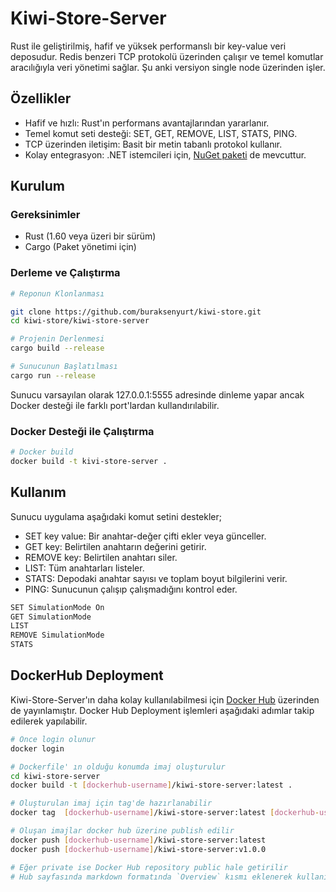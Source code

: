 # Kiwi-Store-Server

Rust ile geliştirilmiş, hafif ve yüksek performanslı bir key-value veri deposudur. Redis benzeri TCP protokolü üzerinden çalışır ve temel komutlar aracılığıyla veri yönetimi sağlar. Şu anki versiyon single node üzerinden işler.

## Özellikler

- Hafif ve hızlı: Rust'ın performans avantajlarından yararlanır.
- Temel komut seti desteği: SET, GET, REMOVE, LIST, STATS, PING.
- TCP üzerinden iletişim: Basit bir metin tabanlı protokol kullanır.
- Kolay entegrasyon: .NET istemcileri için, [NuGet paketi](https://www.nuget.org/packages/KiwiStore/1.0.1) de mevcuttur.

## Kurulum

### Gereksinimler

- Rust (1.60 veya üzeri bir sürüm)
- Cargo (Paket yönetimi için)

### Derleme ve Çalıştırma

```bash
# Reponun Klonlanması

git clone https://github.com/buraksenyurt/kiwi-store.git
cd kiwi-store/kiwi-store-server

# Projenin Derlenmesi
cargo build --release

# Sunucunun Başlatılması
cargo run --release
```

Sunucu varsayılan olarak 127.0.0.1:5555 adresinde dinleme yapar ancak Docker desteği ile farklı port'lardan kullandırılabilir.

### Docker Desteği ile Çalıştırma

```bash
# Docker build
docker build -t kivi-store-server .
```

## Kullanım

Sunucu uygulama aşağıdaki komut setini destekler;

- SET key value: Bir anahtar-değer çifti ekler veya günceller.
- GET key: Belirtilen anahtarın değerini getirir.
- REMOVE key: Belirtilen anahtarı siler.
- LIST: Tüm anahtarları listeler.
- STATS: Depodaki anahtar sayısı ve toplam boyut bilgilerini verir.
- PING: Sunucunun çalışıp çalışmadığını kontrol eder.

```bash
SET SimulationMode On
GET SimulationMode
LIST
REMOVE SimulationMode
STATS
```

## DockerHub Deployment

Kiwi-Store-Server'ın daha kolay kullanılabilmesi için [Docker Hub](https://hub.docker.com/r/burakselim/kiwi-store-server) üzerinden de yayınlamıştır. Docker Hub Deployment işlemleri aşağıdaki adımlar takip edilerek yapılabilir.

```bash
# Önce login olunur
docker login

# Dockerfile' ın olduğu konumda imaj oluşturulur
cd kiwi-store-server
docker build -t [dockerhub-username]/kiwi-store-server:latest .

# Oluşturulan imaj için tag'de hazırlanabilir
docker tag  [dockerhub-username]/kiwi-store-server:latest [dockerhub-username]/kiwi-store-server:v1.0.0

# Oluşan imajlar docker hub üzerine publish edilir
docker push [dockerhub-username]/kiwi-store-server:latest
docker push [dockerhub-username]/kiwi-store-server:v1.0.0

# Eğer private ise Docker Hub repository public hale getirilir
# Hub sayfasında markdown formatında `Overview` kısmı eklenerek kullanımı hakkında bilgi verilir
```
